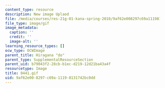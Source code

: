 ```yaml
---
content_type: resource
description: New image Uplaod
file: /media/courses/res-21g-01-kana-spring-2010/9af62e008297c69a11198131742bc0dd_0441.gif
file_type: image/gif
image_metadata:
  caption: ''
  credit: ''
  image-alt: ''
learning_resource_types: []
ocw_type: OCWImage
parent_title: Hiragana "do"
parent_type: SupplementalResourceSection
parent_uid: b79043f2-28cb-b1ec-d219-12d21ba43a4f
resourcetype: Image
title: 0441.gif
uid: 9af62e00-8297-c69a-1119-8131742bc0dd
---
```

